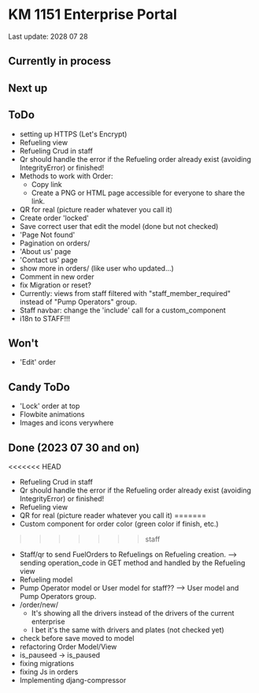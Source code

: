 # KM 1151 Enterprise Portal
Last update: 2028 07 28


## Currently in process

## Next up


## ToDo
- setting up HTTPS (Let's Encrypt)
- Refueling view
- Refueling Crud in staff
- Qr should handle the error if the Refueling order already exist (avoiding IntegrityError) or finished!
- Methods to work with Order:
    - Copy link
    - Create a PNG or HTML page accessible for everyone to share the link.
- QR for real (picture reader whatever you call it)
- Create order 'locked'
- Save correct user that edit the model (done but not checked)
- 'Page Not found'
- Pagination on orders/
- 'About us' page
- 'Contact us' page
- show more in orders/ (like user who updated...)
- Comment in new order
- fix Migration or reset?
- Currently: views from staff filtered with "staff_member_required" instead of "Pump Operators" group.
- Staff navbar: change the 'include' call for a custom_component
- i18n to STAFF!!!


## Won't
- 'Edit' order


## Candy ToDo
- 'Lock' order at top
- Flowbite animations
- Images and icons verywhere


## Done (2023 07 30 and on)
<<<<<<< HEAD
- Refueling Crud in staff
- Qr should handle the error if the Refueling order already exist (avoiding IntegrityError) or finished!
- Refueling view
- QR for real (picture reader whatever you call it)
=======
- Custom component for order color (green color if finish, etc.)
>>>>>>> staff
- Staff/qr to send FuelOrders to Refuelings on Refueling creation. --> sending operation_code in GET method and handled by the Refueling view
- Refueling model
- Pump Operator model or User model for staff?? --> User model and Pump Operators group.
- /order/new/
    - It's showing all the drivers instead of the drivers of the current enterprise
    - I bet it's the same with drivers and plates (not checked yet)
- check before save moved to model
- refactoring Order Model/View
- is_pauseed -> is_paused
- fixing migrations
- fixing Js in orders
- Implementing djang-compressor
